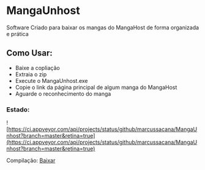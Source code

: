 # MangaUnhost

Software Criado para baixar os mangas do MangaHost de forma organizada e prática

## Como Usar:
- Baixe a copliação
- Extraia o zip
- Execute o MangaUnhost.exe
- Copie o link da página principal de algum manga do MangaHost
- Aguarde o reconhecimento do manga


### Estado:
![https://ci.appveyor.com/api/projects/status/github/marcussacana/MangaUnhost?branch=master&retina=true](https://ci.appveyor.com/api/projects/status/github/marcussacana/MangaUnhost?branch=master&retina=true)


Compilação: [Baixar](https://ci.appveyor.com/api/projects/marcussacana/mangaunhost/artifacts/MangaUnhost/bin/MangaUnhost.zip)
